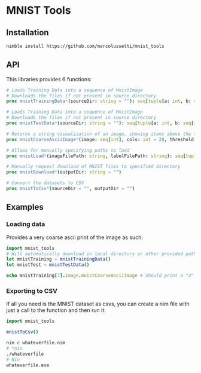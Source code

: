 # MNIST Tools

## Installation

```sh
nimble install https://github.com/marcolussetti/mnist_tools
```


## API

This libraries provides 6 functions:

```nim
# Loads Training Data into a sequence of MnistImage
# Downloads the files if not present in source directory
proc mnistTrainingData*(sourceDir: string = ""): seq[tuple[a: int, b: seq[int]]]

# Loads Training Data into a sequence of MnistImage
# Downloads the files if not present in source directory
proc mnistTestData*(sourceDir: string = ""): seq[tuple[a: int, b: seq[int]]]

# Returns a string visualization of an image, showing items above the threshold
proc mnistCoarseAsciiImage*(image: seq[int], cols: int = 28, threshold: int = 50): string

# Allows for manually specifying paths to load
proc mnistLoad*(imageFilePath: string, labelFilePath: string): seq[tuple[a: int, b: seq[int]]]

# Manually request download of MNIST files to specified directory
proc mnistDownload*(outputDir: string = "")

# Convert the datasets to CSV
proc mnistToCsv*(sourceDir = "", outputDir = "")
```

## Examples

### Loading data

Provides a very coarse ascii print of the image as such:
```nim
import mnist_tools
# Will automatically download in local directory or other provided path
let mnistTraining = mnistTrainingData()
let mnistTest = mnistTestData()

echo mnistTraining[7].image.mnistCoarseAsciiImage # Should print a "3"
```

### Exporting to CSV
If all you need is the MNIST dataset as csvs, you can create a nim file with just a call to the function and then run it:

```nim
import mnist_tools

mnistToCsv()
```

```sh
nim c whateverfile.nim
# *nix
./whateverfile
# Win
whateverfile.exe
```

